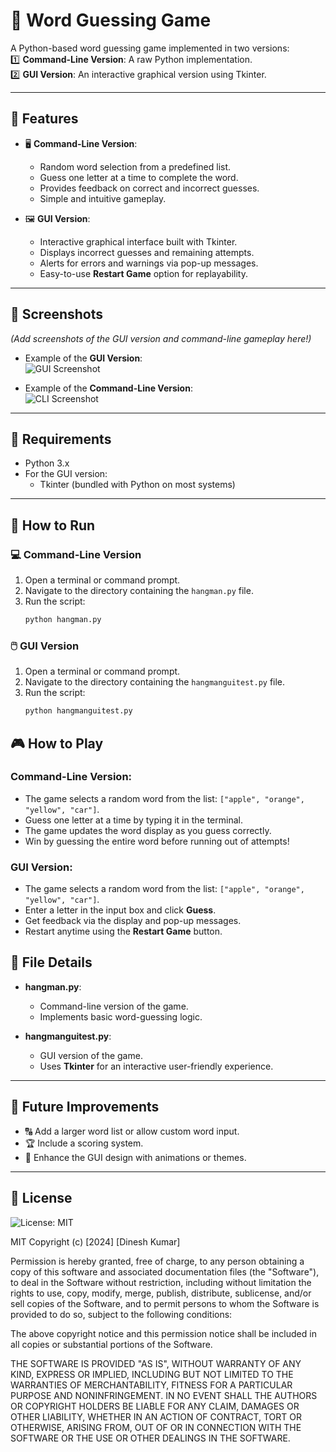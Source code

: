 # 🎯 Word Guessing Game

A Python-based word guessing game implemented in two versions:  
1️⃣ **Command-Line Version**: A raw Python implementation.  
2️⃣ **GUI Version**: An interactive graphical version using Tkinter.

---

## 🌟 Features
- 🖥️ **Command-Line Version**:
  - Random word selection from a predefined list.
  - Guess one letter at a time to complete the word.
  - Provides feedback on correct and incorrect guesses.
  - Simple and intuitive gameplay.

- 🖼️ **GUI Version**:
  - Interactive graphical interface built with Tkinter.
  - Displays incorrect guesses and remaining attempts.
  - Alerts for errors and warnings via pop-up messages.
  - Easy-to-use **Restart Game** option for replayability.

---

## 📸 Screenshots  
*(Add screenshots of the GUI version and command-line gameplay here!)*  
- Example of the **GUI Version**:  
  ![GUI Screenshot](assets/GUI%20version/)

- Example of the **Command-Line Version**:  
  ![CLI Screenshot](assets/commandline%20version/)
  

---

## 🔧 Requirements
- Python 3.x  
- For the GUI version:
  - Tkinter (bundled with Python on most systems)  

---

## 🚀 How to Run

### 💻 Command-Line Version
1. Open a terminal or command prompt.  
2. Navigate to the directory containing the `hangman.py` file.  
3. Run the script:  
   ```bash
   python hangman.py

### 🖱️ **GUI Version**
1. Open a terminal or command prompt.
2. Navigate to the directory containing the `hangmanguitest.py` file.
3. Run the script:
   ```bash
   python hangmanguitest.py

## 🎮 How to Play

### Command-Line Version:
- The game selects a random word from the list: `["apple", "orange", "yellow", "car"]`.
- Guess one letter at a time by typing it in the terminal.
- The game updates the word display as you guess correctly.
- Win by guessing the entire word before running out of attempts!

### GUI Version:
- The game selects a random word from the list: `["apple", "orange", "yellow", "car"]`.
- Enter a letter in the input box and click **Guess**.
- Get feedback via the display and pop-up messages.
- Restart anytime using the **Restart Game** button.

## 📂 File Details

- **hangman.py**:
  - Command-line version of the game.
  - Implements basic word-guessing logic.

- **hangmanguitest.py**:
  - GUI version of the game.
  - Uses **Tkinter** for an interactive user-friendly experience.

---

## 🚧 Future Improvements
- 🔠 Add a larger word list or allow custom word input.
- 🏆 Include a scoring system.
- 🎨 Enhance the GUI design with animations or themes.

---

## 📝 License
![License: MIT](https://img.shields.io/badge/License-MIT-green.svg)

MIT
Copyright (c) [2024] [Dinesh Kumar]

Permission is hereby granted, free of charge, to any person obtaining a copy of this software and associated documentation files (the "Software"), to deal in the Software without restriction, including without limitation the rights to use, copy, modify, merge, publish, distribute, sublicense, and/or sell copies of the Software, and to permit persons to whom the Software is provided to do so, subject to the following conditions:

The above copyright notice and this permission notice shall be included in all copies or substantial portions of the Software.

THE SOFTWARE IS PROVIDED "AS IS", WITHOUT WARRANTY OF ANY KIND, EXPRESS OR IMPLIED, INCLUDING BUT NOT LIMITED TO THE WARRANTIES OF MERCHANTABILITY, FITNESS FOR A PARTICULAR PURPOSE AND NONINFRINGEMENT. IN NO EVENT SHALL THE AUTHORS OR COPYRIGHT HOLDERS BE LIABLE FOR ANY CLAIM, DAMAGES OR OTHER LIABILITY, WHETHER IN AN ACTION OF CONTRACT, TORT OR OTHERWISE, ARISING FROM, OUT OF OR IN CONNECTION WITH THE SOFTWARE OR THE USE OR OTHER DEALINGS IN THE SOFTWARE.
